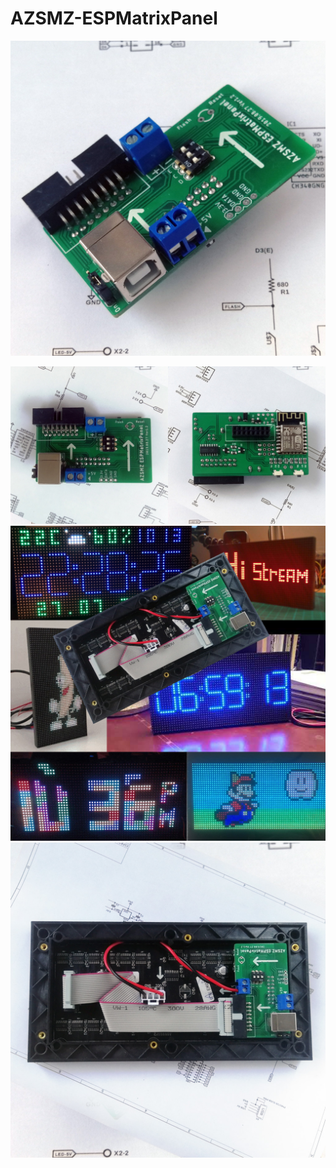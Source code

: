 # AZSMZ-ESPMatrixPanel

![AZSMZ ESPMatrixPanel-1](Photos/1.jpg)

![AZSMZ ESPMatrixPanel-6](Photos/24.jpg)
![AZSMZ ESPMatrixPanel-6](Photos/9.jpg)
![AZSMZ ESPMatrixPanel-6](Photos/6.jpg)
